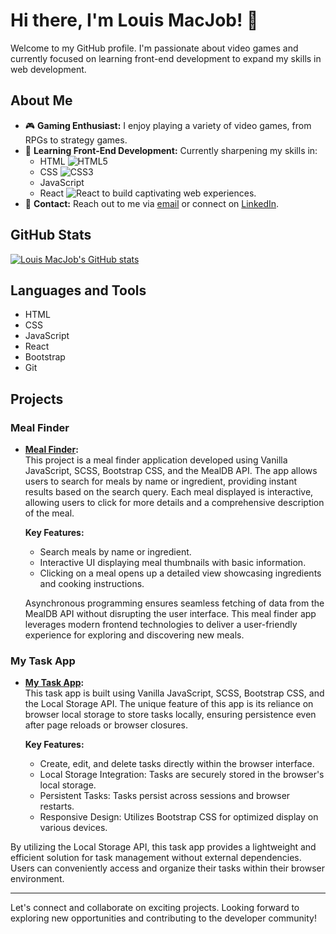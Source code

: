 # Hi there, I'm Louis MacJob! 👋

Welcome to my GitHub profile. I'm passionate about video games and currently focused on learning front-end development to expand my skills in web development.

## About Me

- 🎮 **Gaming Enthusiast:** I enjoy playing a variety of video games, from RPGs to strategy games.
- 🌱 **Learning Front-End Development:** Currently sharpening my skills in:
  - HTML ![HTML5](https://upload.wikimedia.org/wikipedia/commons/thumb/6/61/HTML5_logo_and_wordmark.svg/240px-HTML5_logo_and_wordmark.svg)
  - CSS ![CSS3](https://upload.wikimedia.org/wikipedia/commons/thumb/d/d5/CSS3_logo_and_wordmark.svg/240px-CSS3_logo_and_wordmark.svg)
  - JavaScript
  - React ![React](https://upload.wikimedia.org/wikipedia/commons/thumb/a/a7/React-icon.svg/240px-React-icon.svg)
  to build captivating web experiences.
- 📧 **Contact:** Reach out to me via [email](mailto:louismacjob@gmail.com) or connect on [LinkedIn](https://www.linkedin.com/in/louis-macjob-583787248/).

## GitHub Stats

[![Louis MacJob's GitHub stats](https://github-readme-stats.vercel.app/api?username=that-loui&show_icons=true&theme=dark)](https://github.com/that-loui)

## Languages and Tools

- HTML
- CSS
- JavaScript
- React
- Bootstrap
- Git

## Projects

### Meal Finder

- **[Meal Finder](https://meal-finder-mu-sand.vercel.app):**  
  This project is a meal finder application developed using Vanilla JavaScript, SCSS, Bootstrap CSS, and the MealDB API. The app allows users to search for meals by name or ingredient, providing instant results based on the search query. Each meal displayed is interactive, allowing users to click for more details and a comprehensive description of the meal.
  
  **Key Features:**
  - Search meals by name or ingredient.
  - Interactive UI displaying meal thumbnails with basic information.
  - Clicking on a meal opens up a detailed view showcasing ingredients and cooking instructions.
  
  Asynchronous programming ensures seamless fetching of data from the MealDB API without disrupting the user interface. This meal finder app leverages modern frontend technologies to deliver a user-friendly experience for exploring and discovering new meals.

### My Task App

- **[My Task App](https://that-loui.github.io/myTodo-App/):**  
  This task app is built using Vanilla JavaScript, SCSS, Bootstrap CSS, and the Local Storage API. The unique feature of this app is its reliance on browser local storage to store tasks locally, ensuring persistence even after page reloads or browser closures.
  
  **Key Features:**
  - Create, edit, and delete tasks directly within the browser interface.
  - Local Storage Integration: Tasks are securely stored in the browser's local storage.
  - Persistent Tasks: Tasks persist across sessions and browser restarts.
  - Responsive Design: Utilizes Bootstrap CSS for optimized display on various devices.

By utilizing the Local Storage API, this task app provides a lightweight and efficient solution for task management without external dependencies. Users can conveniently access and organize their tasks within their browser environment.

---

Let's connect and collaborate on exciting projects. Looking forward to exploring new opportunities and contributing to the developer community!
